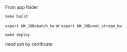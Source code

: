 From app folder

`make build`

`export HW_JOB=batch_hw`
or
`export HW_JOB=not_stream_hw`

`make deploy`

need ssh by certificate